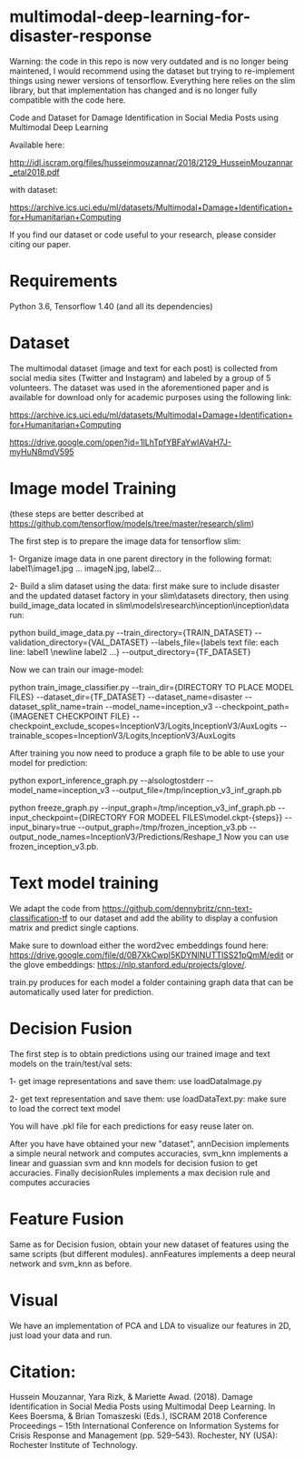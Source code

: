 # multimodal-deep-learning-for-disaster-response

Warning: the code in this repo is now very outdated and is no longer being maintened, I would recommend using the dataset but trying to re-implement things using newer versions of tensorflow. Everything here relies on the slim library, but that implementation has changed and is no longer fully compatible with the code here.

Code and Dataset for Damage Identification in Social Media Posts using Multimodal Deep Learning

Available here:

http://idl.iscram.org/files/husseinmouzannar/2018/2129_HusseinMouzannar_etal2018.pdf

with dataset:

https://archive.ics.uci.edu/ml/datasets/Multimodal+Damage+Identification+for+Humanitarian+Computing

If you find our dataset or code useful to your research, please consider citing our paper.

# Requirements
Python 3.6, Tensorflow 1.40 (and all its dependencies)

# Dataset

The multimodal dataset (image and text for each post) is collected from social media sites (Twitter and Instagram) and labeled by a group of 5 volunteers. The dataset was used in the aforementioned paper and is available for download only for academic purposes using the following link: 

https://archive.ics.uci.edu/ml/datasets/Multimodal+Damage+Identification+for+Humanitarian+Computing

https://drive.google.com/open?id=1lLhTpfYBFaYwlAVaH7J-myHuN8mdV595


# Image model Training
(these steps are better described at https://github.com/tensorflow/models/tree/master/research/slim)

The first step is to prepare the image data for tensorflow slim:

1- Organize image data in one parent directory in the following format: label1\image1.jpg ... imageN.jpg, label2\...

2- Build a slim dataset using the data: first make sure to include disaster and the updated dataset factory in your slim\datasets directory, then using build_image_data located in slim\models\research\inception\inception\data run:

python build_image_data.py --train_directory={TRAIN_DATASET} --validation_directory={VAL_DATASET} --labels_file={labels text file: each line: label1 \newline label2 ...}  --output_directory={TF_DATASET}

Now we can train our image-model:

python train_image_classifier.py   --train_dir={DIRECTORY TO PLACE MODEL FILES}  --dataset_dir={TF_DATASET} --dataset_name=disaster  --dataset_split_name=train --model_name=inception_v3  --checkpoint_path={IMAGENET CHECKPOINT FILE} 
--checkpoint_exclude_scopes=InceptionV3/Logits,InceptionV3/AuxLogits --trainable_scopes=InceptionV3/Logits,InceptionV3/AuxLogits

After training you now need to produce a graph file to be able to use your model for prediction:

python export_inference_graph.py  --alsologtostderr --model_name=inception_v3 --output_file=/tmp/inception_v3_inf_graph.pb

python freeze_graph.py --input_graph=/tmp/inception_v3_inf_graph.pb  --input_checkpoint={DIRECTORY FOR MODEEL FILES\model.ckpt-{steps}}
--input_binary=true --output_graph=/tmp/frozen_inception_v3.pb  --output_node_names=InceptionV3/Predictions/Reshape_1
Now you can use frozen_inception_v3.pb.

# Text model training

We adapt the code from https://github.com/dennybritz/cnn-text-classification-tf to our dataset and add the ability to display a confusion matrix and predict single captions.

Make sure to download either the word2vec embeddings found here: https://drive.google.com/file/d/0B7XkCwpI5KDYNlNUTTlSS21pQmM/edit or the glove embeddings: https://nlp.stanford.edu/projects/glove/.

train.py produces for each model a folder containing graph data that can be automatically used later for prediction.

# Decision Fusion

The first step is to obtain predictions using our trained image and text models on the train/test/val sets:

1- get image representations and save them: use loadDataImage.py

2- get text representation and save them: use loadDataText.py: make sure to load the correct text model

You will have .pkl file for each predictions for easy reuse later on.

After you have have obtained your new "dataset", annDecision implements a simple neural network and computes accuracies, svm_knn implements a linear and guassian svm and knn models for decision fusion to get accuracies. Finally decisionRules implements a max decision rule and computes accuracies

# Feature Fusion

Same as for Decision fusion, obtain your new dataset of features using the same scripts (but different modules). annFeatures implements a deep neural network and svm_knn as before.

# Visual

We have an implementation of PCA and LDA to visualize our features in 2D, just load your data and run.

# Citation:

Hussein Mouzannar, Yara Rizk, & Mariette Awad. (2018). Damage Identification in Social Media Posts using Multimodal Deep Learning. In Kees Boersma, & Brian Tomaszeski (Eds.), ISCRAM 2018 Conference Proceedings – 15th International Conference on Information Systems for Crisis Response and Management (pp. 529–543). Rochester, NY (USA): Rochester Institute of Technology.

